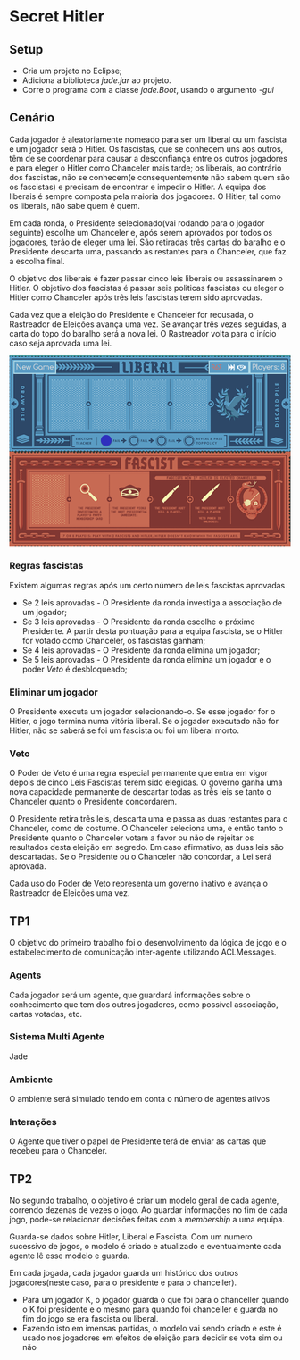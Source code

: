 # Secret Hitler

## Setup

* Cria um projeto no Eclipse;
* Adiciona a biblioteca _jade.jar_ ao projeto.
* Corre o programa com a classe _jade.Boot_, usando o argumento _-gui_


## Cenário

Cada jogador é aleatoriamente nomeado para ser um liberal ou um fascista e um jogador será o Hitler. Os fascistas, que se conhecem uns aos outros, têm de se coordenar para causar a desconfiança entre os outros jogadores e para eleger o Hitler como Chanceler mais tarde; os liberais, ao contrário dos fascistas, não se conhecem(e consequentemente não sabem quem são os fascistas) e precisam de encontrar e impedir o Hitler. A equipa dos liberais é sempre composta pela maioria dos jogadores. O Hitler, tal como os liberais, não sabe quem é quem.

Em cada ronda, o Presidente selecionado(vai rodando para o jogador seguinte) escolhe um Chanceler e, após serem aprovados por todos os jogadores, terão de eleger uma lei. São retiradas três cartas do baralho e o Presidente descarta uma, passando as restantes para o Chanceler, que faz a escolha final. 

O objetivo dos liberais é fazer passar cinco leis liberais ou assassinarem o Hitler. O objetivo dos fascistas é passar seis politicas fascistas ou eleger o Hitler como Chanceler após três leis fascistas terem sido aprovadas.

Cada vez que a eleição do Presidente e Chanceler for recusada, o Rastreador de Eleições avança uma vez. Se avançar três vezes seguidas, a carta do topo do baralho será a nova lei. O Rastreador volta para o início caso seja aprovada uma lei.

![Board](https://raw.githubusercontent.com/LastLombax/AIAD-FEUP/master/Board.PNG?token=AYlAMevu4sBBhoDwOUyy7u4RC0QqaoSWks5b9RvawA%3D%3D "Tabuleiro")

### Regras fascistas

Existem algumas regras após um certo número de leis fascistas aprovadas

* Se 2 leis aprovadas - O Presidente da ronda investiga a associação de um jogador;
* Se 3 leis aprovadas - O Presidente da ronda escolhe o próximo Presidente. A partir desta pontuação para a equipa fascista, se o Hitler for votado como Chanceler, os fascistas ganham;
* Se 4 leis aprovadas - O Presidente da ronda elimina um jogador;
* Se 5 leis aprovadas - O Presidente da ronda elimina um jogador e o poder _Veto_ é desbloqueado;


### Eliminar um jogador

O Presidente executa um jogador selecionando-o. Se esse jogador for o Hitler, o jogo termina numa vitória liberal. Se o jogador executado não for Hitler, não se saberá se foi um fascista ou foi um liberal morto.


### Veto

O Poder de Veto é uma regra especial permanente que entra em vigor depois de cinco Leis Fascistas terem sido elegidas. O governo ganha uma nova capacidade permanente de descartar todas as três leis se tanto o Chanceler quanto o Presidente concordarem.

O Presidente retira três leis, descarta uma e passa as duas restantes para o Chanceler, como de costume. O Chanceler seleciona uma, e então tanto o Presidente quanto o Chanceler votam a favor ou não de rejeitar os resultados desta eleição em segredo. Em caso afirmativo, as duas leis são descartadas. Se o Presidente ou o Chanceler não concordar, a Lei será aprovada.

Cada uso do Poder de Veto representa um governo inativo e avança o Rastreador de Eleições uma vez.


## TP1

O objetivo do primeiro trabalho foi o desenvolvimento da lógica de jogo e o estabelecimento de comunicação inter-agente utilizando ACLMessages.

### Agents

Cada jogador será um agente, que guardará informações sobre o conhecimento que tem dos outros jogadores, como possível associação, cartas votadas, etc.

### Sistema Multi Agente

Jade

### Ambiente

O ambiente será simulado tendo em conta o número de agentes ativos

### Interações 

O Agente que tiver o papel de Presidente terá de enviar as cartas que recebeu para o Chanceler.

## TP2

No segundo trabalho, o objetivo é criar um modelo geral de cada agente, correndo dezenas de vezes o jogo. Ao guardar informações no fim de cada jogo, pode-se relacionar decisões feitas com a _membership_ a uma equipa. 

Guarda-se dados sobre Hitler, Liberal e Fascista. Com um numero sucessivo de jogos, o modelo é criado e atualizado e eventualmente cada agente lê esse modelo e guarda.

Em cada jogada, cada jogador guarda um histórico dos outros jogadores(neste caso, para o presidente e para o chanceller). 
* Para um jogador K, o jogador guarda o que foi para o chanceller quando o K foi presidente e o mesmo para quando foi chanceller e guarda no fim do jogo se era fascista ou liberal.
* Fazendo isto em imensas partidas, o modelo vai sendo criado e este é usado nos jogadores em efeitos de eleição para decidir se vota sim ou não
